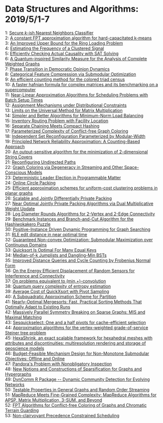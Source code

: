 # Data Structures and Algorithms: 2019/5/1-7  
1: [Secure $k$-ish Nearest Neighbors Classifier](https://doi.org/10.48550/arXiv.1801.07301)  
2: [A constant FPT approximation algorithm for hard-capacitated k-means](https://doi.org/10.48550/arXiv.1901.04628)  
3: [An Improved Upper Bound for the Ring Loading Problem](https://doi.org/10.48550/arXiv.1904.02119)  
4: [Estimating the Frequency of a Clustered Signal](https://doi.org/10.48550/arXiv.1904.13043)  
5: [Efficiently Checking Actual Causality with SAT Solving](https://doi.org/10.48550/arXiv.1904.13101)  
6: [A Quantum-inspired Similarity Measure for the Analysis of Complete  Weighted Graphs](https://doi.org/10.48550/arXiv.1904.13239)  
7: [Phase Transition in Democratic Opinion Dynamics](https://doi.org/10.48550/arXiv.1904.13309)  
8: [Categorical Feature Compression via Submodular Optimization](https://doi.org/10.48550/arXiv.1904.13389)  
9: [An efficient counting method for the colored triad census](https://doi.org/10.48550/arXiv.1802.01481)  
10: [A faster hafnian formula for complex matrices and its benchmarking on a  supercomputer](https://doi.org/10.48550/arXiv.1805.12498)  
11: [Near-Linear Approximation Algorithms for Scheduling Problems with Batch  Setup Times](https://doi.org/10.48550/arXiv.1810.01223)  
12: [Assignment Mechanisms under Distributional Constraints](https://doi.org/10.48550/arXiv.1810.04331)  
13: [Limits on the Universal Method for Matrix Multiplication](https://doi.org/10.48550/arXiv.1812.08731)  
14: [Simpler and Better Algorithms for Minimum-Norm Load Balancing](https://doi.org/10.48550/arXiv.1905.00044)  
15: [Inventory Routing Problem with Facility Location](https://doi.org/10.48550/arXiv.1905.00148)  
16: [Separate Chaining Meets Compact Hashing](https://doi.org/10.48550/arXiv.1905.00163)  
17: [Parameterized Complexity of Conflict-free Graph Coloring](https://doi.org/10.48550/arXiv.1905.00305)  
18: [Independent Set Reconfiguration Parameterized by Modular-Width](https://doi.org/10.48550/arXiv.1905.00340)  
19: [Principled Network Reliability Approximation: A Counting-Based Approach](https://doi.org/10.48550/arXiv.1806.00917)  
20: [An output-sensitive algorithm for the minimization of 2-dimensional  String Covers](https://doi.org/10.48550/arXiv.1806.08131)  
21: [Reconfiguring Undirected Paths](https://doi.org/10.48550/arXiv.1905.00518)  
22: [Graph Coloring via Degeneracy in Streaming and Other Space-Conscious  Models](https://doi.org/10.48550/arXiv.1905.00566)  
23: [Deterministic Leader Election in Programmable Matter](https://doi.org/10.48550/arXiv.1905.00580)  
24: [Online Circle Packing](https://doi.org/10.48550/arXiv.1905.00612)  
25: [Efficient approximation schemes for uniform-cost clustering problems in  planar graphs](https://doi.org/10.48550/arXiv.1905.00656)  
26: [Scalable and Jointly Differentially Private Packing](https://doi.org/10.48550/arXiv.1905.00767)  
27: [Near Optimal Jointly Private Packing Algorithms via Dual Multiplicative  Weight Update](https://doi.org/10.48550/arXiv.1905.00812)  
28: [Log Diameter Rounds Algorithms for $2$-Vertex and $2$-Edge Connectivity](https://doi.org/10.48550/arXiv.1905.00850)  
29: [Benchmark Instances and Branch-and-Cut Algorithm for the Hashiwokakero  Puzzle](https://doi.org/10.48550/arXiv.1905.00973)  
30: [Positive-Instance Driven Dynamic Programming for Graph Searching](https://doi.org/10.48550/arXiv.1905.01134)  
31: [RLE edit distance in near optimal time](https://doi.org/10.48550/arXiv.1905.01254)  
32: [Guaranteed Non-convex Optimization: Submodular Maximization over  Continuous Domains](https://doi.org/10.48550/arXiv.1606.05615)  
33: [Quicksort Is Optimal For Many Equal Keys](https://doi.org/10.48550/arXiv.1608.04906)  
34: [Median-of-k Jumplists and Dangling-Min BSTs](https://doi.org/10.48550/arXiv.1609.08513)  
35: [Improved Distance Queries and Cycle Counting by Frobenius Normal Form](https://doi.org/10.48550/arXiv.1611.03789)  
36: [On the Energy Efficient Displacement of Random Sensors for Interference  and Connectivity](https://doi.org/10.48550/arXiv.1611.06329)  
37: [On problems equivalent to (min,+)-convolution](https://doi.org/10.48550/arXiv.1702.07669)  
38: [Quantum query complexity of entropy estimation](https://doi.org/10.48550/arXiv.1710.06025)  
39: [Average Cost of QuickXsort with Pivot Sampling](https://doi.org/10.48550/arXiv.1803.05948)  
40: [A Subquadratic Approximation Scheme for Partition](https://doi.org/10.48550/arXiv.1804.02269)  
41: [Nearly-Optimal Mergesorts: Fast, Practical Sorting Methods That  Optimally Adapt to Existing Runs](https://doi.org/10.48550/arXiv.1805.04154)  
42: [Massively Parallel Symmetry Breaking on Sparse Graphs: MIS and Maximal  Matching](https://doi.org/10.48550/arXiv.1807.06701)  
43: [Sesquickselect: One and a half pivots for cache-efficient selection](https://doi.org/10.48550/arXiv.1810.12322)  
44: [Approximation algorithms for the vertex-weighted grade-of-service  Steiner tree problem](https://doi.org/10.48550/arXiv.1811.11700)  
45: [HexaShrink, an exact scalable framework for hexahedral meshes with  attributes and discontinuities: multiresolution rendering and storage of  geoscience models](https://doi.org/10.48550/arXiv.1903.07614)  
46: [Budget-Feasible Mechanism Design for Non-Monotone Submodular Objectives:  Offline and Online](https://doi.org/10.48550/arXiv.1905.00848)  
47: [Pandora's Problem with Nonobligatory Inspection](https://doi.org/10.48550/arXiv.1905.01428)  
48: [New Notions and Constructions of Sparsification for Graphs and  Hypergraphs](https://doi.org/10.48550/arXiv.1905.01495)  
49: [DynComm R Package -- Dynamic Community Detection for Evolving Networks](https://doi.org/10.48550/arXiv.1905.01498)  
50: [Testable Properties in General Graphs and Random Order Streaming](https://doi.org/10.48550/arXiv.1905.01644)  
51: [MapReduce Meets Fine-Grained Complexity: MapReduce Algorithms for APSP,  Matrix Multiplication, 3-SUM, and Beyond](https://doi.org/10.48550/arXiv.1905.01748)  
52: [FPT Algorithms for Conflict-free Coloring of Graphs and Chromatic  Terrain Guarding](https://doi.org/10.48550/arXiv.1905.01822)  
53: [Non-clairvoyant Precedence Constrained Scheduling](https://doi.org/10.48550/arXiv.1905.02133)  